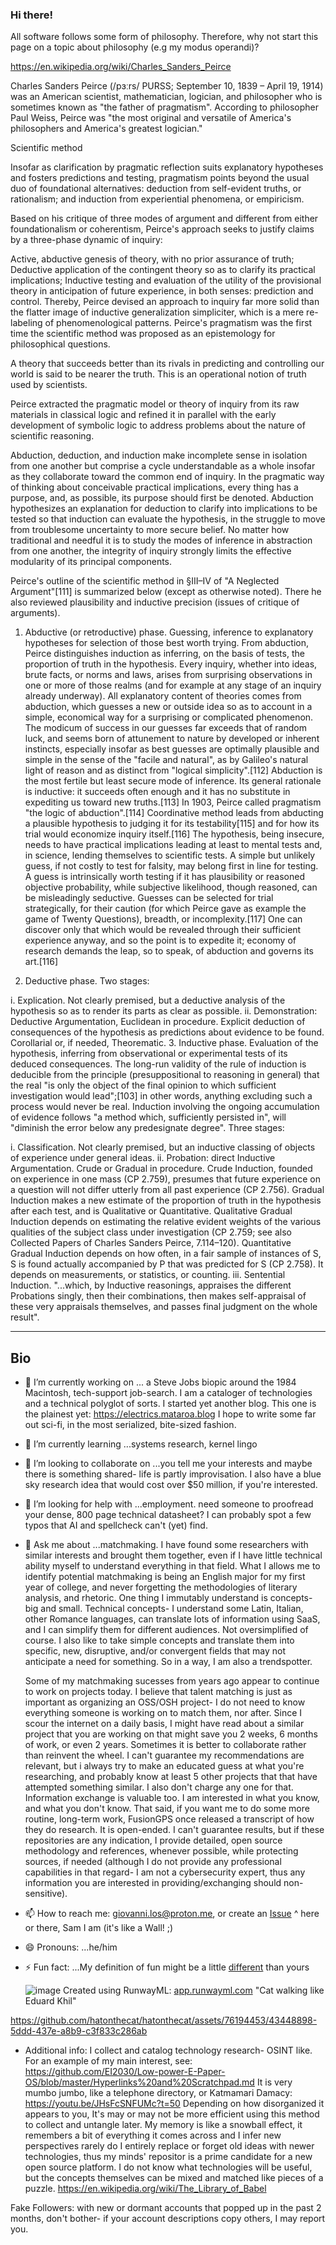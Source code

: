 ### Hi there!

All software follows some form of philosophy. Therefore, why not start this page on a topic about philosophy (e.g my modus operandi)? 

https://en.wikipedia.org/wiki/Charles_Sanders_Peirce

Charles Sanders Peirce (/pɜːrs/ PURSS; September 10, 1839 – April 19, 1914) was an American scientist, mathematician, logician, and philosopher who is sometimes known as "the father of pragmatism". According to philosopher Paul Weiss, Peirce was "the most original and versatile of America's philosophers and America's greatest logician."

Scientific method

Insofar as clarification by pragmatic reflection suits explanatory hypotheses and fosters predictions and testing, pragmatism points beyond the usual duo of foundational alternatives: deduction from self-evident truths, or rationalism; and induction from experiential phenomena, or empiricism.

Based on his critique of three modes of argument and different from either foundationalism or coherentism, Peirce's approach seeks to justify claims by a three-phase dynamic of inquiry:

Active, abductive genesis of theory, with no prior assurance of truth;
Deductive application of the contingent theory so as to clarify its practical implications;
Inductive testing and evaluation of the utility of the provisional theory in anticipation of future experience, in both senses: prediction and control.
Thereby, Peirce devised an approach to inquiry far more solid than the flatter image of inductive generalization simpliciter, which is a mere re-labeling of phenomenological patterns. Peirce's pragmatism was the first time the scientific method was proposed as an epistemology for philosophical questions.

A theory that succeeds better than its rivals in predicting and controlling our world is said to be nearer the truth. This is an operational notion of truth used by scientists.

Peirce extracted the pragmatic model or theory of inquiry from its raw materials in classical logic and refined it in parallel with the early development of symbolic logic to address problems about the nature of scientific reasoning.

Abduction, deduction, and induction make incomplete sense in isolation from one another but comprise a cycle understandable as a whole insofar as they collaborate toward the common end of inquiry. In the pragmatic way of thinking about conceivable practical implications, every thing has a purpose, and, as possible, its purpose should first be denoted. Abduction hypothesizes an explanation for deduction to clarify into implications to be tested so that induction can evaluate the hypothesis, in the struggle to move from troublesome uncertainty to more secure belief. No matter how traditional and needful it is to study the modes of inference in abstraction from one another, the integrity of inquiry strongly limits the effective modularity of its principal components.

Peirce's outline of the scientific method in §III–IV of "A Neglected Argument"[111] is summarized below (except as otherwise noted). There he also reviewed plausibility and inductive precision (issues of critique of arguments).

1. Abductive (or retroductive) phase. Guessing, inference to explanatory hypotheses for selection of those best worth trying. From abduction, Peirce distinguishes induction as inferring, on the basis of tests, the proportion of truth in the hypothesis. Every inquiry, whether into ideas, brute facts, or norms and laws, arises from surprising observations in one or more of those realms (and for example at any stage of an inquiry already underway). All explanatory content of theories comes from abduction, which guesses a new or outside idea so as to account in a simple, economical way for a surprising or complicated phenomenon. The modicum of success in our guesses far exceeds that of random luck, and seems born of attunement to nature by developed or inherent instincts, especially insofar as best guesses are optimally plausible and simple in the sense of the "facile and natural", as by Galileo's natural light of reason and as distinct from "logical simplicity".[112] Abduction is the most fertile but least secure mode of inference. Its general rationale is inductive: it succeeds often enough and it has no substitute in expediting us toward new truths.[113] In 1903, Peirce called pragmatism "the logic of abduction".[114] Coordinative method leads from abducting a plausible hypothesis to judging it for its testability[115] and for how its trial would economize inquiry itself.[116] The hypothesis, being insecure, needs to have practical implications leading at least to mental tests and, in science, lending themselves to scientific tests. A simple but unlikely guess, if not costly to test for falsity, may belong first in line for testing. A guess is intrinsically worth testing if it has plausibility or reasoned objective probability, while subjective likelihood, though reasoned, can be misleadingly seductive. Guesses can be selected for trial strategically, for their caution (for which Peirce gave as example the game of Twenty Questions), breadth, or incomplexity.[117] One can discover only that which would be revealed through their sufficient experience anyway, and so the point is to expedite it; economy of research demands the leap, so to speak, of abduction and governs its art.[116]

2. Deductive phase. Two stages:

i. Explication. Not clearly premised, but a deductive analysis of the hypothesis so as to render its parts as clear as possible.
ii. Demonstration: Deductive Argumentation, Euclidean in procedure. Explicit deduction of consequences of the hypothesis as predictions about evidence to be found. Corollarial or, if needed, Theorematic.
3. Inductive phase. Evaluation of the hypothesis, inferring from observational or experimental tests of its deduced consequences. The long-run validity of the rule of induction is deducible from the principle (presuppositional to reasoning in general) that the real "is only the object of the final opinion to which sufficient investigation would lead";[103] in other words, anything excluding such a process would never be real. Induction involving the ongoing accumulation of evidence follows "a method which, sufficiently persisted in", will "diminish the error below any predesignate degree". Three stages:

i. Classification. Not clearly premised, but an inductive classing of objects of experience under general ideas.
ii. Probation: direct Inductive Argumentation. Crude or Gradual in procedure. Crude Induction, founded on experience in one mass (CP 2.759), presumes that future experience on a question will not differ utterly from all past experience (CP 2.756). Gradual Induction makes a new estimate of the proportion of truth in the hypothesis after each test, and is Qualitative or Quantitative. Qualitative Gradual Induction depends on estimating the relative evident weights of the various qualities of the subject class under investigation (CP 2.759; see also Collected Papers of Charles Sanders Peirce, 7.114–120). Quantitative Gradual Induction depends on how often, in a fair sample of instances of S, S is found actually accompanied by P that was predicted for S (CP 2.758). It depends on measurements, or statistics, or counting.
iii. Sentential Induction. "...which, by Inductive reasonings, appraises the different Probations singly, then their combinations, then makes self-appraisal of these very appraisals themselves, and passes final judgment on the whole result".

-----
Bio
-----

- 🔭 I’m currently working on ... a Steve Jobs biopic around the 1984 Macintosh, tech-support job-search. I am a cataloger of technologies and a technical polyglot of sorts. I started yet another blog. This one is the plainest yet: https://electrics.mataroa.blog I hope to write some far out sci-fi, in the most serialized, bite-sized fashion.
- 🌱 I’m currently learning ...systems research, kernel lingo
- 👯 I’m looking to collaborate on ...you tell me your interests and maybe there is something shared- life is partly improvisation. I also have a blue sky research idea that would cost over $50 million, if you're interested.
- 🤔 I’m looking for help with ...employment. need someone to proofread your dense, 800 page technical datasheet? I can probably spot a few typos that AI and spellcheck can't (yet) find.
- 💬 Ask me about ...matchmaking. I have found some researchers with similar interests and brought them together, even if I have little technical ability myself to understand everything in that field. What I allows me to identify potential matchmaking is being an English major for my first year of college, and never forgetting the methodologies of literary analysis, and rhetoric. One thing I immutably understand is concepts- big and small. Technical concepts- I understand some Latin, Italian, other Romance languages, can translate lots of information using SaaS, and I can simplify them for different audiences. Not oversimplified of course. I also like to take simple concepts and translate them into specific, new, disruptive, and/or convergent fields that may not anticipate a need for something. So in a way, I am also a trendspotter.

  Some of my matchmaking sucesses from years ago appear to continue to work on projects today. I believe that talent matching is just as important as organizing an OSS/OSH project- I do not need to know everything someone is working on to match them, nor after. Since I scour the internet on a daily basis, I might have read about a similar project that you are working on that might save you 2 weeks, 6 months of work, or even 2 years. Sometimes it is better to collaborate rather than reinvent the wheel. I can't guarantee my recommendations are relevant, but i always try to make an educated guess at what you're researching, and probably know at least 5 other projects that that have attempted something similar. I also don't charge any one for that. Information exchange is valuable too. I am interested in what you know, and what you don't know. That said, if you want me to do some more routine, long-term work, FusionGPS once released a transcript of how they do research. It is open-ended. I can't guarantee results, but if these repositories are any indication, I provide detailed, open source methodology and references, whenever possible, while protecting sources, if needed (although I do not provide any professional capabilities in that regard- I am not a cybersecurity expert, thus any information you are interested in providing/exchanging should non-sensitive). 
- 📫 How to reach me: giovanni.los@proton.me, or create an [Issue](https://github.com/hatonthecat/hatonthecat/issues/new) ^ here or there, Sam I am (it's like a Wall! ;)
- 😄 Pronouns: ...he/him
- ⚡ Fun fact: ...My definition of fun might be a little [different](https://www.youtube.com/watch?v=Qb1_UjIPCTE) than yours

   ![image](https://github.com/hatonthecat/hatonthecat/assets/76194453/fddfb193-f7a6-4ce7-8c2d-c2ec43048133) Created using RunwayML: [app.runwayml.com](https://runwayml.com/) "Cat walking like Eduard Khil"


https://github.com/hatonthecat/hatonthecat/assets/76194453/43448898-5ddd-437e-a8b9-c3f833c286ab

  
- Additional info:
I collect and catalog technology research- OSINT like. For an example of my main interest, see: https://github.com/EI2030/Low-power-E-Paper-OS/blob/master/Hyperlinks%20and%20Scratchpad.md It is very mumbo jumbo, like a telephone directory, or Katmamari Damacy: https://youtu.be/JHsFcSNFUMc?t=50 Depending on how disorganized it appears to you, It's may or may not be more efficient using this method to collect and untangle later. My memory is like a snowball effect, it remembers a bit of everything it comes across and I infer new perspectives rarely do I entirely replace or forget old ideas with newer technologies, thus my minds' repositor is a prime candidate for a new open source platform. I do not know what technologies will be useful, but the concepts themselves can be mixed and matched like pieces of a puzzle. https://en.wikipedia.org/wiki/The_Library_of_Babel 

Fake Followers: with new or dormant accounts that popped up in the past 2 months, don't bother- if your account descriptions copy others, I may report you.
